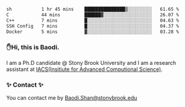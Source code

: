 <!--START_SECTION:waka-->

```txt
sh           1 hr 45 mins    ███████████████▒░░░░░░░░░   61.65 %
C            44 mins         ██████▓░░░░░░░░░░░░░░░░░░   26.07 %
C++          7 mins          █░░░░░░░░░░░░░░░░░░░░░░░░   04.63 %
SSH Config   7 mins          █░░░░░░░░░░░░░░░░░░░░░░░░   04.37 %
Docker       5 mins          ▓░░░░░░░░░░░░░░░░░░░░░░░░   03.28 %
```

<!--END_SECTION:waka-->

### ✋Hi, this is Baodi. 

I am a Ph.D candidate @ Stony Brook University and I am a research assistant at [IACS(Insitiute for Advanced Computional Science)](https://iacs.stonybrook.edu/).

### ✨ Contact ✨

You can contact me by [Baodi.Shan@stonybrook.edu](mailto:Baodi.Shan@stonybrook.edu)





<!--
[![Anurag's GitHub stats](https://github-readme-stats.vercel.app/api?username=lwshanbd&theme=jolly&show_icons=true&count_private=true&include_all_commits=true)](https://github.com/anuraghazra/github-readme-stats)
**lwshanbd/lwshanbd** is a ✨ _special_ ✨ repository because its `README.md` (this file) appears on your GitHub profile.

Here are some ideas to get you started:

- 🔭 I’m currently working on ...
- 🌱 I’m currently learning ...
- 👯 I’m looking to collaborate on ...
- 🤔 I’m looking for help with ...
- 💬 Ask me about ...
- 📫 How to reach me: ...
- 😄 Pronouns: ...
- ⚡ Fun fact: ...
-->
